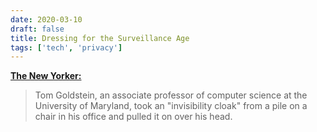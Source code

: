 ```yaml
---
date: 2020-03-10
draft: false
title: Dressing for the Surveillance Age
tags: ['tech', 'privacy']
---
```


**[The New Yorker:](https://www.newyorker.com/magazine/2020/03/16/dressing-for-the-surveillance-age)**

> Tom Goldstein, an associate professor of computer science at the University of Maryland, took an "invisibility cloak" from a pile on a chair in his office and pulled it on over his head.<!-- excerpt -->
